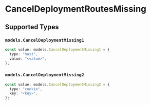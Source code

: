 # CancelDeploymentRoutesMissing


## Supported Types

### `models.CancelDeploymentMissing1`

```typescript
const value: models.CancelDeploymentMissing1 = {
  type: "host",
  value: "<value>",
};
```

### `models.CancelDeploymentMissing2`

```typescript
const value: models.CancelDeploymentMissing2 = {
  type: "cookie",
  key: "<key>",
};
```

